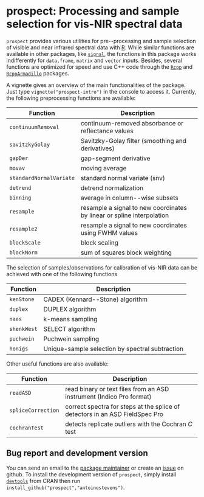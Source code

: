 # prospect: Processing and sample selection for vis-NIR spectral data

`prospect` provides various utilities for pre--processing and sample selection of visible and near infrared spectral data with [R](http://cran.r-project.org/). While similar functions are available in other packages, like [`signal`](http://cran.r-project.org/web/packages/signal/index.html), the functions in this package works indifferently for `data.frame`, `matrix` and `vector` inputs. Besides, several functions are optimized for speed and use C++ code through the [`Rcpp`](http://cran.r-project.org/web/packages/Rcpp/index.html) and [`RcppArmadillo`](http://cran.r-project.org/web/packages/RcppArmadillo/index.html) packages.

A vignette gives an overview of the main functionalities of the package. Just type `vignette("prospect-intro")` in the console to access it. Currently, the following preprocessing functions are available:

| Function                | Description                                                            |
| ----------------------- | ---------------------------------------------------------------------- |
| `continuumRemoval`      | continuum-removed absorbance or reflectance values                     |
| `savitzkyGolay`         | Savitzky-Golay filter (smoothing and derivatives)                      |
| `gapDer`                | gap-segment derivative                                                 |
| `movav`                 | moving average                                                         |
| `standardNormalVariate` | standard normal variate (snv)                                          |
| `detrend`               | detrend normalization                                                  |
| `binning`               | average in column--wise subsets                                        |
| `resample`              | resample a signal to new coordinates by linear or spline interpolation |
| `resample2`             | resample a signal to new coordinates using FWHM values                 |
| `blockScale`            | block scaling                                                          | 
| `blockNorm`             | sum of squares block weighting                                         |

The selection of samples/observations for calibration of vis-NIR data can be achieved with one of the following functions

| Function    |   Description                                   |
|------------ | ----------------------------------------------- |
| `kenStone`  | CADEX (Kennard--Stone) algorithm                |
| `duplex`    | DUPLEX algorithm                                |
| `naes`      | k-means sampling                                |
| `shenkWest` | SELECT algorithm                                |
| `puchwein`  | Puchwein sampling                               |
| `honigs`    | Unique-sample selection by spectral subtraction |

Other useful functions are also available:

| Function           | Description                                                                  |
| ------------------ | ---------------------------------------------------------------------------- |
| `readASD`          | read binary or text files from an ASD instrument (Indico Pro format)         |
| `spliceCorrection` | correct spectra for steps at the splice of detectors in an ASD FieldSpec Pro | 
| `cochranTest`      | detects replicate outliers with the Cochran _C_ test                         |

## Bug report and development version

You can send an email to the [package maintainer](<antoine.stevens@uclouvain.be>) or create an [issue](http://github.com/antoinesstevens/prospect/issues) on github. To install the development version of `prospect`, simply install [`devtools`](http://cran.r-project.org/web/packages/devtools/index.html) from CRAN then run `install_github("prospect","antoinestevens")`.
